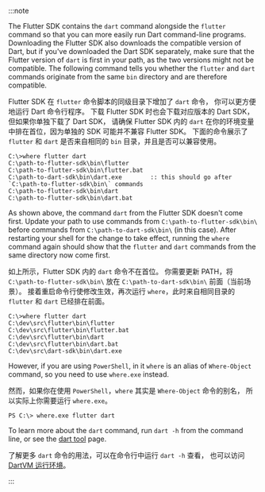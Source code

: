 :::note

The Flutter SDK contains the `dart` command alongside the `flutter` command 
so that you can more easily run Dart command-line programs. 
Downloading the Flutter SDK also downloads the compatible version of Dart,
but if you've downloaded the Dart SDK separately,
make sure that the Flutter version of `dart` is
first in your path, as the two versions might not be compatible.
The following command tells you whether the `flutter` and `dart`
commands originate from the same `bin` directory and are
therefore compatible.

Flutter SDK 在 `flutter` 命令脚本的同级目录下增加了 `dart` 命令，
你可以更方便地运行 Dart 命令行程序。
下载 Flutter SDK 时也会下载对应版本的 Dart SDK，但如果你单独下载了 Dart SDK，
请确保 Flutter SDK 内的 `dart` 在你的环境变量中排在首位，因为单独的 SDK 可能并不兼容 Flutter SDK。
下面的命令展示了 `flutter` 和 `dart` 是否来自相同的 `bin` 目录，并且是否可以兼容使用。

```console
C:\>where flutter dart
C:\path-to-flutter-sdk\bin\flutter
C:\path-to-flutter-sdk\bin\flutter.bat
C:\path-to-dart-sdk\bin\dart.exe        :: this should go after `C:\path-to-flutter-sdk\bin\` commands
C:\path-to-flutter-sdk\bin\dart
C:\path-to-flutter-sdk\bin\dart.bat
```

As shown above, the command `dart` from the Flutter SDK doesn't come first.
Update your path to use commands from `C:\path-to-flutter-sdk\bin\` before
commands from `C:\path-to-dart-sdk\bin\` (in this case).
After restarting your shell for the change to take effect,
running the `where` command again
should show that the `flutter` and `dart` commands
from the same directory now come first.

如上所示，Flutter SDK 内的 `dart` 命令不在首位。
你需要更新 PATH，将 `C:\path-to-flutter-sdk\bin\` 放在 `C:\path-to-dart-sdk\bin\` 前面（当前场景）。
接着重启命令行使修改生效，再次运行 `where`，此时来自相同目录的 `flutter` 和 `dart` 已经排在前面。

```console
C:\>where flutter dart
C:\dev\src\flutter\bin\flutter
C:\dev\src\flutter\bin\flutter.bat
C:\dev\src\flutter\bin\dart
C:\dev\src\flutter\bin\dart.bat
C:\dev\src\dart-sdk\bin\dart.exe
```

However, if you are using `PowerShell`, in it `where` is
an alias of `Where-Object` command, so you need to use `where.exe` instead.

然而，如果你在使用 `PowerShell`，`where` 其实是 `Where-Object` 命令的别名，
所以实际上你需要运行 `where.exe`。

```console
PS C:\> where.exe flutter dart
```

To learn more about the `dart` command, run `dart -h`
from the command line, or see the [dart tool][] page.

了解更多 `dart` 命令的用法，可以在命令行中运行 `dart -h` 查看，
也可以访问 [DartVM 运行环境][dart tool]。

:::

[dart tool]: {{site.dart-site}}tools/dart-tool
